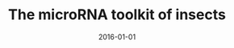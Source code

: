 ---
title: "The microRNA toolkit of insects"
collection: publications
permalink: /publication/2016-01-01-The-microRNA-toolkit-of-insects
date: 2016-01-01
venue: '<em>Scientific Reports</em>'
citation: ' <b>Guillem Ylla</b>,  Bastian Fromm,  Maria Piulachs,  Xavier Belles, &quot;The microRNA toolkit of insects.&quot; <em>Scientific Reports</em>, 2016.'
---